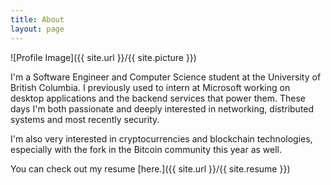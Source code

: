 ```yaml
---
title: About
layout: page
---
```

![Profile Image]({{ site.url }}/{{ site.picture }})

<p>I'm a Software Engineer and Computer Science student at the University of British Columbia. I previously used to intern at Microsoft working on desktop applications and the backend services that power them. These days I'm both passionate and deeply interested in networking, distributed systems and most recently security.</p>

<p>I'm also very interested in cryptocurrencies and blockchain technologies, especially with the fork in the Bitcoin community this year as well.</p>

You can check out my resume [here.]({{ site.url }}/{{ site.resume }})
